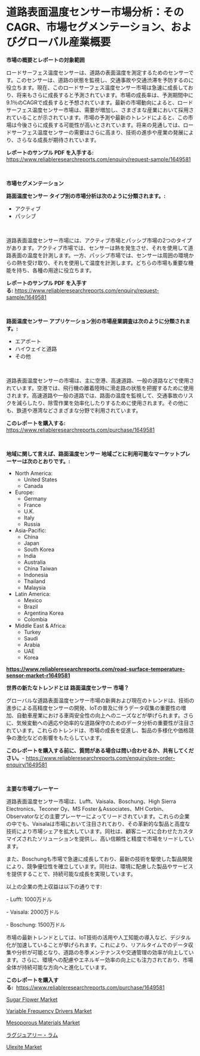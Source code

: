 <p><h1>道路表面温度センサー市場分析：そのCAGR、市場セグメンテーション、およびグローバル産業概要</h1></p><p><strong>市場の概要とレポートの対象範囲</strong></p>
<p><p>ロードサーフェス温度センサーは、道路の表面温度を測定するためのセンサーです。このセンサーは、道路の状態を監視し、交通事故や交通渋滞を予防するのに役立ちます。現在、このロードサーフェス温度センサー市場は急速に成長しており、将来もさらに成長すると予測されています。市場の成長率は、予測期間中に9.1％のCAGRで成長すると予想されています。最新の市場動向によると、ロードサーフェス温度センサー市場は、需要が増加し、さまざまな産業において採用されていることが示されています。市場の予測や最新のトレンドによると、この市場は今後さらに成長する可能性が高いとされています。将来の見通しでは、ロードサーフェス温度センサーの需要はさらに高まり、技術の進歩や産業の発展により、さらなる成長が期待されています。</p></p>
<p><strong>レポートのサンプル PDF を入手する:</strong> <a href="https://www.reliableresearchreports.com/enquiry/request-sample/1649581">https://www.reliableresearchreports.com/enquiry/request-sample/1649581</a></p>
<p>&nbsp;</p>
<p><strong>市場セグメンテーション</strong></p>
<p><strong>路面温度センサー タイプ別の市場分析は次のように分類されます。:</strong></p>
<p><ul><li>アクティブ</li><li>パッシブ</li></ul></p>
<p>&nbsp;</p>
<p><p>道路表面温度センサー市場には、アクティブ市場とパッシブ市場の2つのタイプがあります。アクティブ市場では、センサーは熱を発生させ、それを使用して道路表面の温度を計測します。一方、パッシブ市場では、センサーは周囲の環境からの熱を受け取り、それを使用して温度を計測します。どちらの市場も重要な機能を持ち、各種の用途に役立ちます。</p></p>
<p><strong>レポートのサンプル PDF を入手する:</strong>&nbsp;<a href="https://www.reliableresearchreports.com/enquiry/request-sample/1649581">https://www.reliableresearchreports.com/enquiry/request-sample/1649581</a></p>
<p>&nbsp;</p>
<p><strong> 路面温度センサー アプリケーション別の市場産業調査は次のように分類されます。:</strong></p>
<p><ul><li>エアポート</li><li>ハイウェイと道路</li><li>その他</li></ul></p>
<p>&nbsp;</p>
<p><p>道路表面温度センサーの市場は、主に空港、高速道路、一般の道路などで使用されています。空港では、飛行機の離着陸時に滑走路の状態を把握するために使用されます。高速道路や一般の道路では、路面の温度を監視して、交通事故のリスクを減らしたり、除雪作業を効率化したりするために使用されます。その他にも、鉄道や港湾などさまざまな分野で利用されています。</p></p>
<p><strong>このレポートを購入する:</strong>&nbsp; <a href="https://www.reliableresearchreports.com/purchase/1649581">https://www.reliableresearchreports.com/purchase/1649581</a></p>
<p>&nbsp;</p>
<p><strong>地域に関して言えば、路面温度センサー 地域ごとに利用可能なマーケットプレーヤーは次のとおりです。:</strong></p>
<p><ul>
    <li>
        North America:
        <ul>
            <li>United States</li>
            <li>Canada</li>
        </ul>
    </li>
    <li>
        Europe:
        <ul>
            <li>Germany</li>
            <li>France</li>
            <li>U.K.</li>
            <li>Italy</li>
            <li>Russia</li>
        </ul>
    </li>
    <li>
        Asia-Pacific:
        <ul>
            <li>China</li>
            <li>Japan</li>
            <li>South Korea</li>
            <li>India</li>
            <li>Australia</li>
            <li>China Taiwan</li>
            <li>Indonesia</li>
            <li>Thailand</li>
            <li>Malaysia</li>
        </ul>
    </li>
    <li>
        Latin America:
        <ul>
            <li>Mexico</li>
            <li>Brazil</li>
            <li>Argentina Korea</li>
            <li>Colombia</li>
        </ul>
    </li>
    <li>
        Middle East & Africa:
        <ul>
            <li>Turkey</li>
            <li>Saudi</li>
            <li>Arabia</li>
            <li>UAE</li>
            <li>Korea</li>
        </ul>
    </li>
    </ul></p>
<p><strong><a href="https://www.reliableresearchreports.com/road-surface-temperature-sensor-market-r1649581">https://www.reliableresearchreports.com/road-surface-temperature-sensor-market-r1649581</a></strong>&nbsp;</p>
<p><strong>世界の新たなトレンドとは 路面温度センサー 市場？</strong></p>
<p><p>グローバルな道路表面温度センサー市場の新興および現在のトレンドは、技術の進歩による高精度センサーの開発、IoTの普及に伴うデータ収集の重要性の増加、自動車産業における車両安全性の向上へのニーズなどが挙げられます。さらに、気候変動への適応や効率的な道路保守のためのデータ分析の重要性が注目されています。これらのトレンドは、市場の成長を促進し、製品の多様化や価格競争の激化などの影響をもたらしています。</p></p>
<p><strong>このレポートを購入する前に、質問がある場合は問い合わせるか、共有してください。</strong>- <a href="https://www.reliableresearchreports.com/enquiry/pre-order-enquiry/1649581">https://www.reliableresearchreports.com/enquiry/pre-order-enquiry/1649581</a></p>
<p>&nbsp;</p>
<p><strong>主要な市場プレーヤー</strong></p>
<p><p>道路表面温度センサー市場は、Lufft、Vaisala、Boschung、High Sierra Electronics、Teconer Oy、MS Foster＆Associates、MH Corbin、Observatorなどの主要プレーヤーによってリードされています。これらの企業の中でも、Vaisalaは市場において注目されており、その革新的な製品と高度な技術により市場シェアを拡大しています。同社は、顧客ニーズに合わせたカスタマイズされたソリューションを提供し、高い信頼性と精度で市場をリードしています。</p><p>また、Boschungも市場で急速に成長しており、最新の技術を駆使した製品開発により、競争優位性を確立しています。同社は、環境に配慮した製品やサービスを提供することで、持続可能な成長を実現しています。</p><p>以上の企業の売上収益は以下の通りです:</p><p>- Lufft: 1000万ドル</p><p>- Vaisala: 2000万ドル</p><p>- Boschung: 1500万ドル</p><p>市場の最新トレンドとしては、IoT技術の活用や人工知能の導入など、デジタル化が加速していることが挙げられます。これにより、リアルタイムでのデータ収集や分析が可能となり、道路の冬季メンテナンスや交通管理の効率が向上しています。さらに、環境への配慮やエネルギー効率の向上にも注力されており、市場全体が持続可能な方向へと進化しています。</p></p>
<p><strong>このレポートを購入する:</strong>&nbsp;&nbsp;<a href="https://www.reliableresearchreports.com/purchase/1649581">https://www.reliableresearchreports.com/purchase/1649581</a></p>
<p><p><a href="https://simplistic-meeting-7ee.notion.site/Sugar-Flower-Market-Insight-Market-Trends-Growth-Forecasted-from-2024-TO-2031-11454303635843b88ce827dd6ad4ae6f">Sugar Flower Market</a></p><p><a href="https://github.com/angelajermaine/Market-Research-Report-List-2/blob/main/variable-frequency-drivers-market.md">Variable Frequency Drivers Market</a></p><p><a href="https://issuu.com/reportprime-2/docs/mesoporous-materials-market-size-2030.pptx">Mesoporous Materials Market</a></p><p><a href="https://github.com/ReganWisoky2023/Market-Research-Report-List-1/blob/main/460453128661.md">ラグジュアリー・ラム</a></p><p><a href="https://issuu.com/reportprime-2/docs/ulexite-market-size-2030.pptx">Ulexite Market</a></p></p>